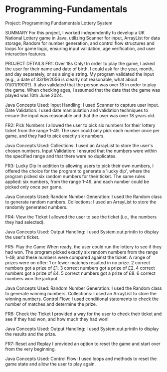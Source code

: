 # Programming-Fundamentals

Project: Programming Fundamentals
Lottery System

SUMMARY
For this project, I worked independently to develop a UK National Lottery game in Java, utilizing Scanner for input, ArrayList for data storage, Random for number generation, and control flow structures and loops for game logic, ensuring input validation, age verification, and user interaction features.

PROJECT DETAILS
FR1: Over 18s Only!
In order to play the game, I asked the user for their name and date of birth. I could ask for the year, month, and day separately, or as a single string.
My program validated the input (e.g., a date of 33/19/2056 is clearly not reasonable, what about 01/01/1900?). It also validated that the person was over 18 in order to play the game.
When checking ages, I assumed that the date that the game was played was 10th June 2024.

Java Concepts Used:
Input Handling: I used Scanner to capture user input.
Date Validation: I used date manipulation and validation techniques to ensure the input was reasonable and that the user was over 18 years old.

FR2: Pick Numbers
I allowed the user to pick six numbers for their lottery ticket from the range 1-49. The user could only pick each number once per game, and they had to pick exactly six numbers.

Java Concepts Used:
Collections: I used an ArrayList to store the user's chosen numbers.
Input Validation: I ensured that the numbers were within the specified range and that there were no duplicates.

FR3: Lucky Dip
In addition to allowing users to pick their own numbers, I offered the choice for the program to generate a 'lucky dip', where the program picked six random numbers for their ticket.
The same rules applied: six numbers, from the range 1-49, and each number could be picked only once per game.

Java Concepts Used:
Random Number Generation: I used the Random class to generate random numbers.
Collections: I used an ArrayList to store the randomly generated numbers.

FR4: View the Ticket
I allowed the user to see the ticket (i.e., the numbers they had selected).

Java Concepts Used:
Output Handling: I used System.out.println to display the user's ticket.

FR5: Play the Game
When ready, the user could run the lottery to see if they had won.
The program picked exactly six random numbers from the range 1-49, and these numbers were compared against the ticket. A range of prizes were on offer:
1 or fewer matches resulted in no prize.
2 correct numbers got a prize of £1.
3 correct numbers got a prize of £2.
4 correct numbers got a prize of £4.
5 correct numbers got a prize of £8.
6 correct numbers won the jackpot.

Java Concepts Used:
Random Number Generation: I used the Random class to generate winning numbers.
Collections: I used an ArrayList to store the winning numbers.
Control Flow: I used conditional statements to check the number of matches and determine the prize.

FR6: Check the Ticket
I provided a way for the user to check their ticket and see if they had won, and how much they had won!

Java Concepts Used:
Output Handling: I used System.out.println to display the results and the prize.

FR7: Reset and Replay
I provided an option to reset the game and start over from the very beginning.

Java Concepts Used:
Control Flow: I used loops and methods to reset the game state and allow the user to play again.
